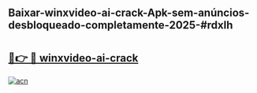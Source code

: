 ## Baixar-winxvideo-ai-crack-Apk-sem-anúncios-desbloqueado-completamente-2025-#rdxlh

# <h2><a href="https://ainizakaria.my?title=winxvideo-ai-crack&ref=22M">🔗👉 🔴 winxvideo-ai-crack</a></h2>

[![acn](https://github.com/user-attachments/assets/0f9c940e-d8b0-45ae-aac7-cd30a18b3e1c)](https://ainizakaria.my?title=winxvideo-ai-crack&ref=22M)

